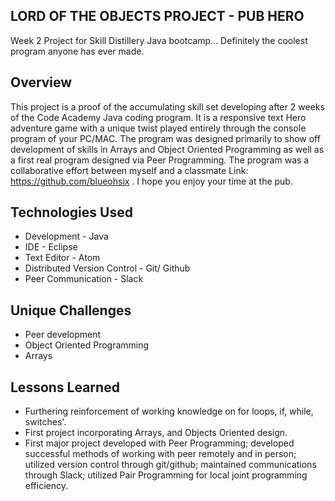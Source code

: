 ## LORD OF THE OBJECTS PROJECT - **PUB HERO**
Week 2 Project for Skill Distillery Java bootcamp... Definitely the coolest program anyone has ever made.
## Overview
This project is a proof of the accumulating skill set developing after 2 weeks of the Code Academy Java coding program. It is a responsive text Hero adventure game with a unique twist played entirely through the console program of your PC/MAC. The program was designed primarily to show off development of skills in Arrays and Object Oriented Programming as well as a first real program designed via Peer Programming. The program was a collaborative effort between myself and a classmate Link: https://github.com/blueohsix . I hope you enjoy your time at the pub.
## Technologies Used
* Development - Java
* IDE - Eclipse
* Text Editor - Atom
* Distributed Version Control - Git/ Github
* Peer Communication - Slack
## Unique Challenges
* Peer development
* Object Oriented Programming
* Arrays
## Lessons Learned
* Furthering reinforcement of working knowledge on for loops, if, while, switches'.
* First project incorporating Arrays, and Objects Oriented design.
* First major project developed with Peer Programming; developed successful methods of working with peer remotely and in person; utilized version control through git/github; maintained communications through Slack; utilized Pair Programming for local joint programming efficiency.
